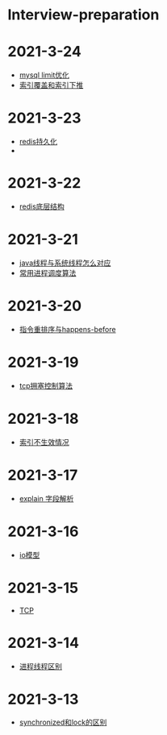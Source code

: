 # Interview-preparation
# 2021-3-24
* [mysql limit优化]()
* [索引覆盖和索引下推]()

# 2021-3-23
* [redis持久化](https://github.com/pp7221343/Interview-preparation/blob/main/redis/2021-3-23-redis%E6%8C%81%E4%B9%85%E5%8C%96.md)
* 
# 2021-3-22
* [redis底层结构](https://github.com/pp7221343/Interview-preparation/blob/main/redis/2021-3-22-redis%E5%BA%95%E5%B1%82%E6%95%B0%E6%8D%AE%E7%BB%93%E6%9E%84.md)

# 2021-3-21
* [java线程与系统线程怎么对应](https://github.com/pp7221343/Interview-preparation/blob/main/java%E5%9F%BA%E7%A1%80/2021-3-21-java%E7%BA%BF%E7%A8%8B%E4%B8%8E%E7%B3%BB%E7%BB%9F%E7%BA%BF%E7%A8%8B%E6%80%8E%E4%B9%88%E5%AF%B9%E5%BA%94.md)
* [常用进程调度算法](https://github.com/pp7221343/Interview-preparation/blob/main/%E6%93%8D%E4%BD%9C%E7%B3%BB%E7%BB%9F/2021-3-21-%E5%B8%B8%E7%94%A8%E8%BF%9B%E7%A8%8B%E8%B0%83%E5%BA%A6%E7%AE%97%E6%B3%95.md)
# 2021-3-20
* [指令重排序与happens-before](https://github.com/pp7221343/Interview-preparation/blob/main/java%E5%9F%BA%E7%A1%80/2021-3-20%E6%8C%87%E4%BB%A4%E9%87%8D%E6%8E%92%E5%BA%8F%E5%92%8Chappens-before.md)
# 2021-3-19
* [tcp拥塞控制算法](https://github.com/pp7221343/Interview-preparation/blob/main/%E7%BD%91%E7%BB%9C/tcp%E6%8B%A5%E5%A1%9E%E6%8E%A7%E5%88%B6.md)

# 2021-3-18
* [索引不生效情况](https://github.com/pp7221343/Interview-preparation/blob/main/database/2021-3-18mysql%E7%B4%A2%E5%BC%95%E4%B8%8D%E7%94%9F%E6%95%88%E6%83%85%E5%86%B5.md)

# 2021-3-17

* [explain 字段解析](https://github.com/pp7221343/Interview-preparation/blob/main/database/2021-3-17-explain%E8%AF%A6%E7%BB%86.md)

# 2021-3-16

* [io模型](https://github.com/pp7221343/Interview-preparation/blob/main/java%E5%9F%BA%E7%A1%80/2021-3-16io%E6%A8%A1%E5%9E%8B.md)

# 2021-3-15

* [TCP](https://github.com/pp7221343/Interview-preparation/blob/main/%E6%93%8D%E4%BD%9C%E7%B3%BB%E7%BB%9F/2021-3-15-tcp.md)

# 2021-3-14

* [进程线程区别](https://github.com/pp7221343/Interview-preparation/blob/main/%E6%93%8D%E4%BD%9C%E7%B3%BB%E7%BB%9F/2021-3-14%E8%BF%9B%E7%A8%8B%E7%BA%BF%E7%A8%8B%E5%8C%BA%E5%88%AB.md)

# 2021-3-13

* [synchronized和lock的区别](https://github.com/pp7221343/Interview-preparation/blob/main/java%E5%9F%BA%E7%A1%80/synchronized%E5%92%8Clock%E5%8C%BA%E5%88%AB.md)


